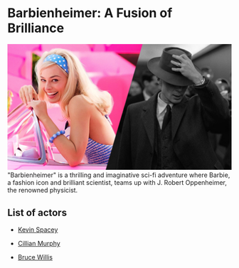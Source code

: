 # Barbienheimer: A Fusion of Brilliance

![Barbienheimer](./../pictures/barbienheimer.jpg)"Barbienheimer" is a thrilling and imaginative sci-fi adventure where Barbie, a fashion icon and brilliant scientist, teams up with J. Robert Oppenheimer, the renowned physicist.

## List of actors

* [Kevin Spacey](/actors/Kevin_Spacey.md)
  
* [Cillian Murphy](/actors/Cillian_Murphy.md)
  
* [Bruce Willis](/actors/Bruce_Willis.md)
